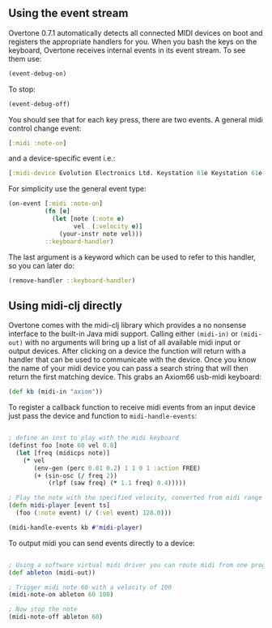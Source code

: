 ## Using the event stream

Overtone 0.7.1 automatically detects all connected MIDI devices on boot and registers the appropriate handlers for you. When you bash the keys on the keyboard, Overtone receives internal events in its event stream. To see them use:

```clj
(event-debug-on)
```

To stop:

```clj
(event-debug-off)
```

You should see that for each key press, there are two events. A general midi control change event:

```clj
[:midi :note-on]
```

and a device-specific event i.e.:

```clj
[:midi-device Evolution Electronics Ltd. Keystation 61e Keystation 61e :note-on]
```

For simplicity use the general event type:

```clj
(on-event [:midi :note-on]
          (fn [e]
            (let [note (:note e)
                  vel  (:velocity e)]
              (your-instr note vel)))
          ::keyboard-handler)
```

The last argument is a keyword which can be used to refer to this handler, so you can later do:

```clj
(remove-handler ::keyboard-handler)
```

## Using midi-clj directly

Overtone comes with the midi-clj library which provides a no nonsense interface to the built-in Java midi support.  Calling either `(midi-in)` or `(midi-out)` with no arguments will bring up a list of all available midi input or output devices.  After clicking on a device the function will return with a handler that can be used to communicate with the device.  Once you know the name of your midi device you can pass a search string that will then return the first matching device.  This grabs an Axiom66 usb-midi keyboard:

```clj
(def kb (midi-in "axiom"))
```

To register a callback function to receive midi events from an input device just pass the device and function to `midi-handle-events`:

```clj

; define an inst to play with the midi keyboard
(definst foo [note 60 vel 0.8]
  (let [freq (midicps note)]
    (* vel
       (env-gen (perc 0.01 0.2) 1 1 0 1 :action FREE)
       (+ (sin-osc (/ freq 2))
           (rlpf (saw freq) (* 1.1 freq) 0.4)))))

; Play the note with the specified velocity, converted from midi range to synth range (0-128 => 0-1.0)
(defn midi-player [event ts]
  (foo (:note event) (/ (:vel event) 128.0)))

(midi-handle-events kb #'midi-player)
```

To output midi you can send events directly to a device:

```clj

; Using a software virtual midi driver you can route midi from one program to another
(def ableton (midi-out))

; Trigger midi note 60 with a velocity of 100
(midi-note-on ableton 60 100)

; Now stop the note
(midi-note-off ableton 60)
```
